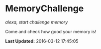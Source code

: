 # MemoryChallenge
*alexa, start challenge memory*

Come and check how good your memory is!

**Last Updated:** 2016-03-12 17:45:05